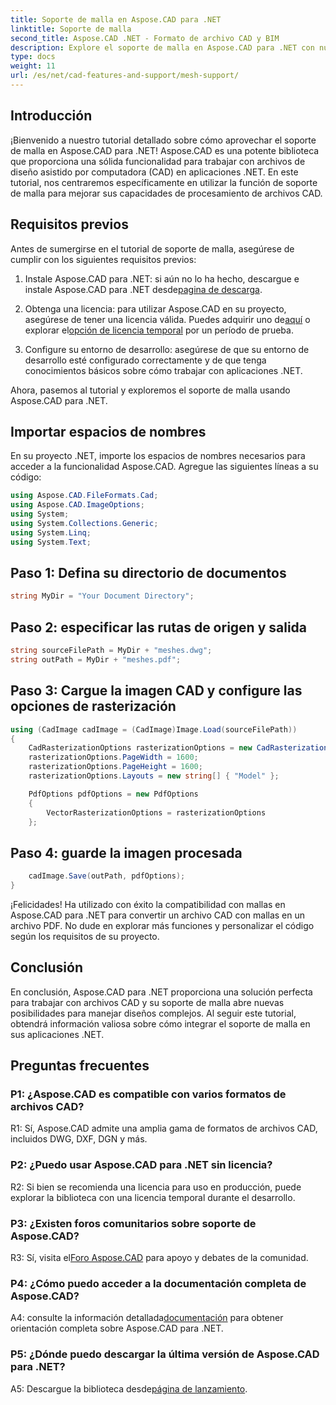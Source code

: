 ```yaml
---
title: Soporte de malla en Aspose.CAD para .NET
linktitle: Soporte de malla
second_title: Aspose.CAD .NET - Formato de archivo CAD y BIM
description: Explore el soporte de malla en Aspose.CAD para .NET con nuestro tutorial paso a paso. Convierta archivos CAD a PDF sin esfuerzo.
type: docs
weight: 11
url: /es/net/cad-features-and-support/mesh-support/
---
```

## Introducción

¡Bienvenido a nuestro tutorial detallado sobre cómo aprovechar el soporte de malla en Aspose.CAD para .NET! Aspose.CAD es una potente biblioteca que proporciona una sólida funcionalidad para trabajar con archivos de diseño asistido por computadora (CAD) en aplicaciones .NET. En este tutorial, nos centraremos específicamente en utilizar la función de soporte de malla para mejorar sus capacidades de procesamiento de archivos CAD.

## Requisitos previos

Antes de sumergirse en el tutorial de soporte de malla, asegúrese de cumplir con los siguientes requisitos previos:

1.  Instale Aspose.CAD para .NET: si aún no lo ha hecho, descargue e instale Aspose.CAD para .NET desde[pagina de descarga](https://releases.aspose.com/cad/net/).

2.  Obtenga una licencia: para utilizar Aspose.CAD en su proyecto, asegúrese de tener una licencia válida. Puedes adquirir uno de[aquí](https://purchase.aspose.com/buy) o explorar el[opción de licencia temporal](https://purchase.aspose.com/temporary-license/) por un período de prueba.

3. Configure su entorno de desarrollo: asegúrese de que su entorno de desarrollo esté configurado correctamente y de que tenga conocimientos básicos sobre cómo trabajar con aplicaciones .NET.

Ahora, pasemos al tutorial y exploremos el soporte de malla usando Aspose.CAD para .NET.

## Importar espacios de nombres

En su proyecto .NET, importe los espacios de nombres necesarios para acceder a la funcionalidad Aspose.CAD. Agregue las siguientes líneas a su código:

```csharp
using Aspose.CAD.FileFormats.Cad;
using Aspose.CAD.ImageOptions;
using System;
using System.Collections.Generic;
using System.Linq;
using System.Text;

```

## Paso 1: Defina su directorio de documentos

```csharp
string MyDir = "Your Document Directory";
```

## Paso 2: especificar las rutas de origen y salida

```csharp
string sourceFilePath = MyDir + "meshes.dwg";
string outPath = MyDir + "meshes.pdf";
```

## Paso 3: Cargue la imagen CAD y configure las opciones de rasterización

```csharp
using (CadImage cadImage = (CadImage)Image.Load(sourceFilePath))
{
    CadRasterizationOptions rasterizationOptions = new CadRasterizationOptions();
    rasterizationOptions.PageWidth = 1600;
    rasterizationOptions.PageHeight = 1600;
    rasterizationOptions.Layouts = new string[] { "Model" };

    PdfOptions pdfOptions = new PdfOptions
    {
        VectorRasterizationOptions = rasterizationOptions
    };
```

## Paso 4: guarde la imagen procesada

```csharp
    cadImage.Save(outPath, pdfOptions);
}
```

¡Felicidades! Ha utilizado con éxito la compatibilidad con mallas en Aspose.CAD para .NET para convertir un archivo CAD con mallas en un archivo PDF. No dude en explorar más funciones y personalizar el código según los requisitos de su proyecto.

## Conclusión

En conclusión, Aspose.CAD para .NET proporciona una solución perfecta para trabajar con archivos CAD y su soporte de malla abre nuevas posibilidades para manejar diseños complejos. Al seguir este tutorial, obtendrá información valiosa sobre cómo integrar el soporte de malla en sus aplicaciones .NET.

## Preguntas frecuentes

### P1: ¿Aspose.CAD es compatible con varios formatos de archivos CAD?

R1: Sí, Aspose.CAD admite una amplia gama de formatos de archivos CAD, incluidos DWG, DXF, DGN y más.

### P2: ¿Puedo usar Aspose.CAD para .NET sin licencia?

R2: Si bien se recomienda una licencia para uso en producción, puede explorar la biblioteca con una licencia temporal durante el desarrollo.

### P3: ¿Existen foros comunitarios sobre soporte de Aspose.CAD?

 R3: Sí, visita el[Foro Aspose.CAD](https://forum.aspose.com/c/cad/19) para apoyo y debates de la comunidad.

### P4: ¿Cómo puedo acceder a la documentación completa de Aspose.CAD?

 A4: consulte la información detallada[documentación](https://reference.aspose.com/cad/net/) para obtener orientación completa sobre Aspose.CAD para .NET.

### P5: ¿Dónde puedo descargar la última versión de Aspose.CAD para .NET?

 A5: Descargue la biblioteca desde[página de lanzamiento](https://releases.aspose.com/cad/net/).